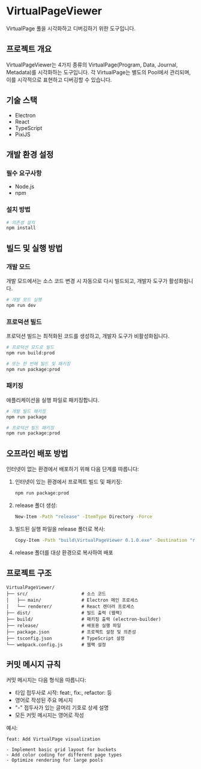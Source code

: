 # VirtualPageViewer

VirtualPage 풀을 시각화하고 디버깅하기 위한 도구입니다.

## 프로젝트 개요

VirtualPageViewer는 4가지 종류의 VirtualPage(Program, Data, Journal, Metadata)를 시각화하는 도구입니다. 각 VirtualPage는 별도의 Pool에서 관리되며, 이를 시각적으로 표현하고 디버깅할 수 있습니다.

## 기술 스택

- Electron
- React
- TypeScript
- PixiJS

## 개발 환경 설정

### 필수 요구사항

- Node.js
- npm

### 설치 방법

```bash
# 의존성 설치
npm install
```

## 빌드 및 실행 방법

### 개발 모드

개발 모드에서는 소스 코드 변경 시 자동으로 다시 빌드되고, 개발자 도구가 활성화됩니다.

```bash
# 개발 모드 실행
npm run dev
```

### 프로덕션 빌드

프로덕션 빌드는 최적화된 코드를 생성하고, 개발자 도구가 비활성화됩니다.

```bash
# 프로덕션 모드로 빌드
npm run build:prod

# 또는 한 번에 빌드 및 패키징
npm run package:prod
```

### 패키징

애플리케이션을 실행 파일로 패키징합니다.

```bash
# 개발 빌드 패키징
npm run package

# 프로덕션 빌드 패키징
npm run package:prod
```

## 오프라인 배포 방법

인터넷이 없는 환경에서 배포하기 위해 다음 단계를 따릅니다:

1. 인터넷이 있는 환경에서 프로젝트 빌드 및 패키징:
   ```bash
   npm run package:prod
   ```

2. release 폴더 생성:
   ```bash
   New-Item -Path "release" -ItemType Directory -Force
   ```

3. 빌드된 실행 파일을 release 폴더로 복사:
   ```bash
   Copy-Item -Path "build\VirtualPageViewer 0.1.0.exe" -Destination "release\" -Force
   ```

4. release 폴더를 대상 환경으로 복사하여 배포

## 프로젝트 구조

```
VirtualPageViewer/
├── src/                    # 소스 코드
│   ├── main/               # Electron 메인 프로세스
│   └── renderer/           # React 렌더러 프로세스
├── dist/                   # 빌드 출력 (웹팩)
├── build/                  # 패키징 출력 (electron-builder)
├── release/                # 배포용 실행 파일
├── package.json            # 프로젝트 설정 및 의존성
├── tsconfig.json           # TypeScript 설정
└── webpack.config.js       # 웹팩 설정
```

## 커밋 메시지 규칙

커밋 메시지는 다음 형식을 따릅니다:
- 타입 접두사로 시작: feat:, fix:, refactor: 등
- 영어로 작성된 주요 메시지
- "-" 접두사가 있는 글머리 기호로 상세 설명
- 모든 커밋 메시지는 영어로 작성

예시:
```
feat: Add VirtualPage visualization

- Implement basic grid layout for buckets
- Add color coding for different page types
- Optimize rendering for large pools
```
